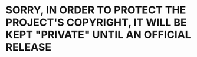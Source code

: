 # SORRY, IN ORDER TO PROTECT THE PROJECT'S COPYRIGHT, IT WILL BE KEPT "PRIVATE" UNTIL AN OFFICIAL RELEASE
